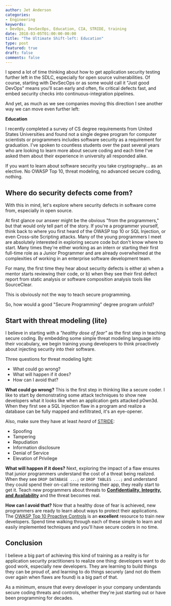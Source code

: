 ```yaml
---
author: Jet Anderson
categories:
- Engineering
keywords:
- DevOps, DevSecOps, Education, CIA, STRIDE, training
date: 2018-03-05T01:00:00-00:00
title: "The Ultimate Shift-left: Education"
type: post
featured: true
draft: false
comments: false
---
```



I spend a lot of time thinking about how to get application security testing further left in the SDLC, especially for open source vulnerabilities. Of course, starting with DevSecOps or as some would call it "Just good DevOps" means you'll scan early and often, fix critical defects fast, and embed security checks into continuous-integration pipelines.

And yet, as much as we see companies moving this direction I see another way we can move even further left:

**Education**

I recently completed a survey of CS degree requirements from United States Universities and found not a single degree program for computer scientists or programmers includes software security as a requirement for graduation. I've spoken to countless students over the past several years who are looking to learn more about secure coding and each time I've asked them about their experience in university all responded alike.

If you want to learn about software security you take cryptography... as an elective. No OWASP Top 10, threat modeling, no advanced secure coding, nothing.

## Where do security defects come from?
With this in mind, let's explore where security defects in software come from, especially in open source.

At first glance our answer might be the obvious "from the programmers," but that would only tell part of the story. If you're a programmer yourself, think back to where you first heard of the OWASP top 10 or SQL Injection, or even Cross-site Scripting attacks. Many of the young programmers I meet are absolutely interested in exploring secure code but don't know where to start. Many times they're either working as an intern or starting their first full-time role as a Junior Programmer and are already overwhelmed at the complexities of working in an enterprise software development team.

For many, the first time they hear about security defects is either a) when a mentor starts reviewing their code, or b) when they see their first defect report from static analysis or software composition analysis tools like SourceClear.

This is obviously not the way to teach secure programming.

So, how would a good "Secure Programming" degree program unfold?

## Start with threat modeling (lite)

I believe in starting with a *"healthy dose of fear"* as the first step in teaching secure coding.  By embedding some simple threat modeling language into their vocabulary, we begin training young developers to think proactively about injecting security into their software.

Three questions for threat modeling light:

- What could go wrong?
- What will happen if it does?
- How can I avoid that?

**What could go wrong?**
This is the first step in thinking like a secure coder. I like to start by demonstrating some attack techniques to show new developers what it looks like when an application gets attacked p0wn3d. When they first see a SQL Injection flaw in a program and realize a database can be fully mapped and exfiltrated, it's an eye-opener.

Also, make sure they have at least *heard* of [STRIDE](https://msdn.microsoft.com/en-us/library/ee823878.aspx):

- Spoofing
- Tampering
- Repudiation
- Information disclosure
- Denial of Service
- Elevation of Privilege

**What will happen if it does?**
Next, exploring the impact of a flaw ensures that junior programmers understand the cost of a threat being realized. When they see `DROP DATABASE ...;` or `DROP TABLES ...;` and understand they could spend their on-call time restoring their app, they really start to get it. Teach new programmers about threats to [**Confidentiality, Integrity, and Availability**](http://whatis.techtarget.com/definition/Confidentiality-integrity-and-availability-CIA) and the threat becomes real.

**How can I avoid that?**
Now that a healthy dose of fear is achieved, new programmers are ready to learn about ways to protect their applications. The [OWASP Top 10 Proactive Controls](https://www.owasp.org/index.php/OWASP_Proactive_Controls) is an **excellent** resource to train new developers. Spend time walking through each of these simple to learn and easily implemented techniques and you'll have secure coders in no time.

## Conclusion
I believe a big part of achieving this kind of training as a reality is for application security practitioners to realize one thing: developers want to do good work, especially new developers. They are learning to build things they can be proud of, and learning to do things securely (and not do them over again when flaws are found) is a big part of that.

As a minimum, ensure that every developer in your company understands secure coding threats and controls, whether they're just starting out or have been programming for decades.
